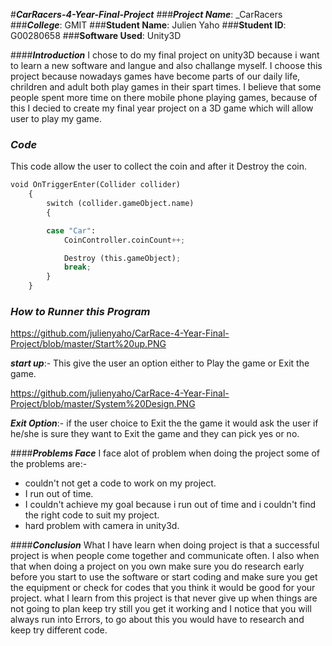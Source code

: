 #**_CarRacers-4-Year-Final-Project_**
###**_Project Name_**: _CarRacers
###**_College_**: GMIT
###**Student Name**: Julien Yaho
###**Student ID**: G00280658
###**Software Used**: Unity3D

####**_Introduction_**
I chose to do my final project on unity3D because i want to learn a new software and langue and also 
challange myself. I choose this project because nowadays games have become parts of our daily life, chrildren and adult 
both play games in their spart times. I believe that some people spent more time on there mobile phone playing games, because 
of this I decied to create my final year project on a 3D game which will allow user to play my game.

### **_Code_**
This code allow the user to collect the coin and after it Destroy the coin.
```python
void OnTriggerEnter(Collider collider)
	{
		switch (collider.gameObject.name) 
		{

		case "Car":
			CoinController.coinCount++;

			Destroy (this.gameObject);
			break;
		}
	}
````
### **_How to Runner this Program_**

https://github.com/julienyaho/CarRace-4-Year-Final-Project/blob/master/Start%20up.PNG

**_start up_**:- This give the user an option either to Play the game or Exit the game.

https://github.com/julienyaho/CarRace-4-Year-Final-Project/blob/master/System%20Design.PNG

**_Exit Option_**:- if the user choice to Exit the the game it would ask the 
user if he/she is sure they want to Exit the game and they can pick yes or no.

####**_Problems Face_**
I face alot of problem when doing the project some of the problems are:-
* couldn't not get a code to work on my project.
* I run out of time.
* I couldn't achieve my goal because i run out of time and i couldn't find the right code to suit my project.
* hard problem with camera in unity3d.

####**_Conclusion_**
What I have learn when doing project is that a successful project is when people come together and communicate often.
I also when that when doing a project on you own make sure you do research early before you start to use the software 
or start coding and make sure you get the equipment or check for codes that you think it would be good for your project.
what I learn from this project is that never give up when things are not going to plan keep try still you get it working and 
I notice that you will always run into Errors, to go about this you would have to research and keep try different code.


